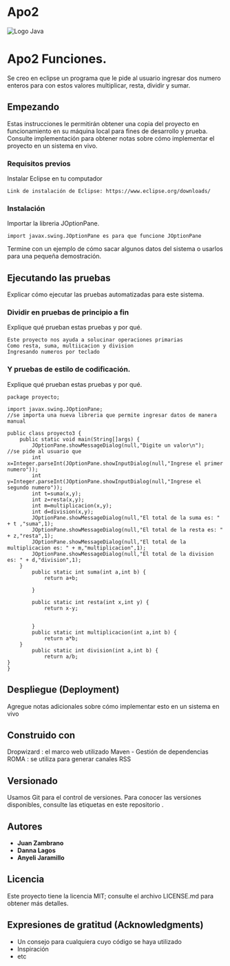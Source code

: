 # Apo2
![Logo Java](https://seeklogo.com/images/J/java-logo-7833D1D21A-seeklogo.com.png)

# Apo2 Funciones.

Se creo en eclipse un programa que le pide al usuario ingresar dos numero enteros para con estos valores multiplicar, resta, dividir y sumar.  

## Empezando

Estas instrucciones le permitirán obtener una copia del proyecto en funcionamiento en su máquina local para fines de desarrollo y prueba. Consulte implementación para obtener notas sobre cómo implementar el proyecto en un sistema en vivo.

### Requisitos previos

Instalar Eclipse en tu computador

```
Link de instalación de Eclipse: https://www.eclipse.org/downloads/
```


### Instalación

Importar la libreria JOptionPane.


```
import javax.swing.JOptionPane es para que funcione JOptionPane 
```

Termine con un ejemplo de cómo sacar algunos datos del sistema o usarlos para una pequeña demostración.

## Ejecutando las pruebas

Explicar cómo ejecutar las pruebas automatizadas para este sistema.

### Dividir en pruebas de principio a fin

Explique qué prueban estas pruebas y por qué.

```
Este proyecto nos ayuda a solucinar operaciones primarias
Como resta, suma, multiicacion y division
Ingresando numeros por teclado
```

### Y pruebas de estilo de codificación.


Explique qué prueban estas pruebas y por qué.

```
package proyecto;

import javax.swing.JOptionPane;
//se importa una nueva libreria que permite ingresar datos de manera manual

public class proyecto3 {
	public static void main(String[]args) {
		JOptionPane.showMessageDialog(null,"Digite un valor\n");
//se pide al usuario que
		int x=Integer.parseInt(JOptionPane.showInputDialog(null,"Ingrese el primer numero"));
		int y=Integer.parseInt(JOptionPane.showInputDialog(null,"Ingrese el segundo numero"));
		int t=suma(x,y);
		int z=resta(x,y);
		int m=multiplicacion(x,y);
		int d=division(x,y);
		JOptionPane.showMessageDialog(null,"El total de la suma es: " + t ,"suma",1);
		JOptionPane.showMessageDialog(null,"El total de la resta es: " + z,"resta",1);	
		JOptionPane.showMessageDialog(null,"El total de la multiplicacion es: " + m,"multiplicacion",1);
		JOptionPane.showMessageDialog(null,"El total de la division es: " + d,"division",1);
	}
		public static int suma(int a,int b) {
			return a+b;
			
		}
		
		public static int resta(int x,int y) {
			return x-y;
			
			
		}
		public static int multiplicacion(int a,int b) {
			return a*b;
	}
		public static int division(int a,int b) {
			return a/b;
}
}
```

## Despliegue (Deployment)

Agregue notas adicionales sobre cómo implementar esto en un sistema en vivo


## Construido con

Dropwizard : el marco web utilizado
Maven - Gestión de dependencias
ROMA : se utiliza para generar canales RSS

## Versionado

Usamos Git para el control de versiones. Para conocer las versiones disponibles, consulte las etiquetas en este repositorio .

## Autores

* **Juan Zambrano**
* **Danna Lagos**
* **Anyeli Jaramillo** 


## Licencia

Este proyecto tiene la licencia MIT; consulte el archivo LICENSE.md para obtener más detalles.

## Expresiones de gratitud (Acknowledgments)

* Un consejo para cualquiera cuyo código se haya utilizado
* Inspiración
* etc
